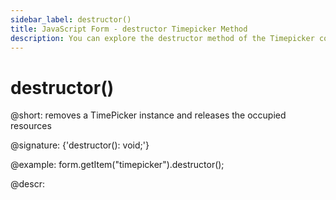 ```yaml
---
sidebar_label: destructor()
title: JavaScript Form - destructor Timepicker Method 
description: You can explore the destructor method of the Timepicker control of Form in the documentation of the DHTMLX JavaScript UI library. Browse developer guides and API reference, try out code examples and live demos, and download a free 30-day evaluation version of DHTMLX Suite.
---
```


# destructor()

@short: removes a TimePicker instance and releases the occupied resources

@signature: {'destructor(): void;'}

@example:
form.getItem("timepicker").destructor();

@descr: